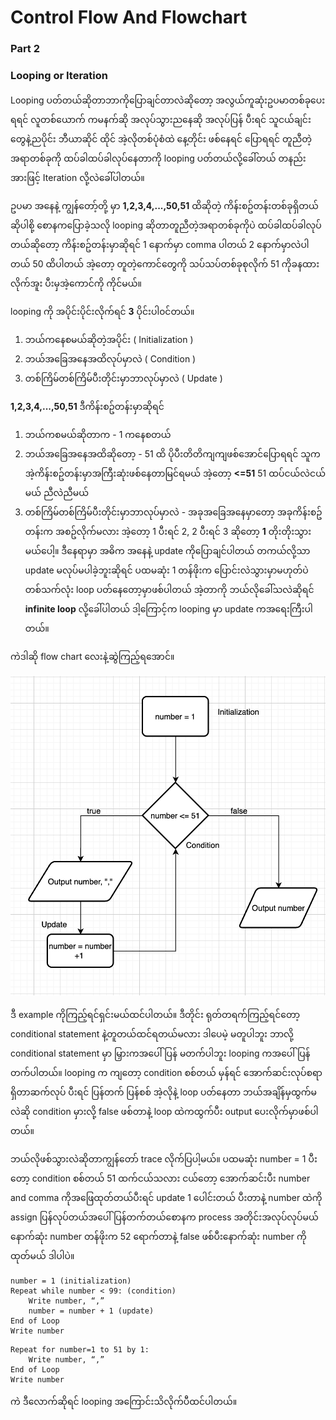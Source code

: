 # Control Flow And Flowchart 

### Part 2

### Looping or Iteration

Looping ပတ်တယ်ဆိုတာဘာကိုပြောချင်တာလဲဆိုတော့ အလွယ်ကူဆုံးဥပမာတစ်ခုပေးရရင် လူတစ်ယောက် ကမနက်ဆို အလုပ်သွားညနေဆို အလုပ်ပြန် ပီးရင် သူငယ်ချင်းတွေနဲ့ညပိုင်း ဘီယာဆိုင် ထိုင် အဲ့လိုတစ်ပုံစံထဲ နေ့တိုင်း ဖစ်နေရင် ပြောရရင် တူညီတဲ့ အရာတစ်ခုကို ထပ်ခါထပ်ခါလုပ်နေတာကို looping ပတ်တယ်လို့ခေါ်တယ် တနည်းအားဖြင့် Iteration လို့လဲခေါ်ပါတယ်။ 

ဥပမာ အနေနဲ့ ကျွန်တော့်တို့ မှာ **1,2,3,4,...,50,51** ထိဆိုတဲ့ ကိန်းစဥ်တန်းတစ်ခုရှိတယ်ဆိုပါစို့ စောနကပြောခဲ့သလို looping ဆိုတာတူညီတဲ့အရာတစ်ခုကိုပဲ ထပ်ခါထပ်ခါလုပ်တယ်ဆိုတော့ ကိန်းစဥ်တန်းမှာဆိုရင် 1 နောက်မှာ comma ပါတယ် 2 နောက်မှာလဲပါတယ် 50 ထိပါတယ် အဲ့တော့ တူတဲ့ကောင်တွေကို သပ်သပ်တစ်ခုစုလိုက် 51 ကိုခနထားလိုက်အူး ပီးမှအဲ့ကောင်ကို ကိုင်မယ်။

looping ကို အပိုင်းပိုင်းလိုက်ရင် **3** ပိုင်းပါ၀င်တယ်။
1. ဘယ်ကနေစမယ်ဆိုတဲ့အပိုင်း ( Initialization )
2. ဘယ်အခြေအနေအထိလုပ်မှာလဲ ( Condition )
3. တစ်ကြိမ်တစ်ကြိမ်ပီးတိုင်းမှာဘာလုပ်မှာလဲ ( Update )


**1,2,3,4,...,50,51** ဒီကိန်းစဥ်တန်းမှာဆိုရင် 

1. ဘယ်ကစမယ်ဆိုတာက - 1 ကနေစတယ် 
2. ဘယ်အခြေအနေအထိဆိုတော့ -  51 ထိ ပိုပီးတိတိကျကျဖစ်အောင်ပြောရရင် သူက အဲ့ကိန်းစဥ်တန်းမှာအကြီးဆုံးဖစ်နေတာမြင်ရမယ် အဲ့တော့ **<=51** 51 ထပ်ငယ်လဲငယ်မယ် ညီလဲညီမယ်
3. တစ်ကြိမ်တစ်ကြိမ်ပီးတိုင်းမှာဘာလုပ်မှာလဲ -  အခုအခြေအနေမှာတော့ အခုကိန်းစဥ်တန်းက အစဥ်လိုက်မလား အဲ့တော့ 1 ပီးရင် 2, 2 ပီးရင် 3 ဆိုတော့ **1** တိုးတိုးသွားမယ်ပေါ့။ ဒီနေရာမှာ အဓိက အနေနဲ့ update ကိုပြောချင်ပါတယ် တကယ်လို့သာ update မလုပ်မပါခဲ့ဘူးဆိုရင် ပထမဆုံး 1 တန်ဖိုးက ပြောင်းလဲသွားမှာမဟုတ်ပဲ တစ်သက်လုံး loop ပတ်နေတော့မှာဖစ်ပါတယ် အဲ့တာကို ဘယ်လိုခေါ်သလဲဆိုရင် **infinite loop** လို့ခေါ်ပါတယ် ဒါ့ကြောင့်က looping မှာ update ကအရေးကြီးပါတယ်။ 

ကဲဒါဆို flow chart လေးနဲ့ဆွဲကြည့်ရအောင်။

![Flowchart](https://github.com/aungsannphyo/Data-Structure-And-Algorithms/blob/main/image/flowchart5.png?raw=true)

ဒီ example ကိုကြည့်ရင်ရှင်းမယ်ထင်ပါတယ်။ ဒီတိုင်း ရုတ်တရက်ကြည့်ရင်တော့ conditional statement နဲ့တူတယ်ထင်ရတယ်မလား ဒါပေမဲ့ မတူပါဘူး ဘာလို့ conditional statement မှာ မြှားကအပေါ်ပြန် မတက်ပါဘူး looping ကအပေါ်ပြန်တက်ပါတယ်။ looping က ကျတော့ condition စစ်တယ် မှန်ရင် အောက်ဆင်းလုပ်စရာရှိတာဆက်လုပ် ပီးရင် ပြန်တက် ပြန်စစ် အဲ့လိုနဲ့ loop ပတ်နေတာ ဘယ်အချိန်မှထွက်မလဲဆို condition မှားလို့ false ဖစ်တာနဲ့ loop ထဲကထွက်ပီး output ပေးလိုက်မှာဖစ်ပါတယ်။

ဘယ်လိုဖစ်သွားလဲဆိုတာကျွန်တော် trace လိုက်ပြပါ့မယ်။
ပထမဆုံး number = 1 ပီးတော့ condition စစ်တယ် 51 ထက်ငယ်သလား ငယ်တော့ အောက်ဆင်းပီး number and comma ကိုအဖြေထုတ်တယ်ပီးရင် update 1 ပေါင်းတယ် ပီးတာနဲ့ number ထဲကို assign ပြန်လုပ်တယ်အပေါ်ပြန်တက်တယ်စောနက process အတိုင်းအလုပ်လုပ်မယ် နောက်ဆုံး number တန်ဖိုးက 52 ရောက်တာနဲ့  false ဖစ်ပီးနောက်ဆုံး number ကိုထုတ်မယ် ဒါပါပဲ။

```
number = 1 (initialization)
Repeat while number < 99: (condition)
    Write number, “,”
    number = number + 1 (update)
End of Loop
Write number
```

```
Repeat for number=1 to 51 by 1:
    Write number, “,”
End of Loop
Write number
```

ကဲ ဒီလောက်ဆိုရင် looping အကြောင်းသိလိုက်ပီထင်ပါတယ်။​